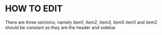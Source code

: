 # HOW TO EDIT

There are three sections; namely item1, item2, item3, item5
item1 and item2 should be constant as they are the header and sidebar